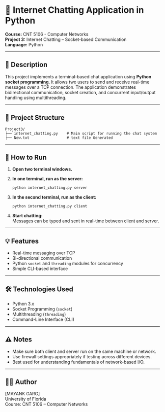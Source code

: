 # 💬 Internet Chatting Application in Python

**Course:** CNT 5106 - Computer Networks  
**Project 3:** Internet Chatting – Socket-based Communication  
**Language:** Python

---

## 📌 Description

This project implements a terminal-based chat application using **Python socket programming**. It allows two users to send and receive real-time messages over a TCP connection. The application demonstrates bidirectional communication, socket creation, and concurrent input/output handling using multithreading.

---

## 📂 Project Structure

```
Project3/
├── internet_chatting.py    # Main script for running the chat system
├── New.txt                 # text file Generated
```

---

## 🧪 How to Run

1. **Open two terminal windows.**

2. **In one terminal, run as the server:**
   ```bash
   python internet_chatting.py server
   ```

3. **In the second terminal, run as the client:**
   ```bash
   python internet_chatting.py client
   ```

4. **Start chatting:**  
   Messages can be typed and sent in real-time between client and server.

---

## 💡 Features

- Real-time messaging over TCP
- Bi-directional communication
- Python `socket` and `threading` modules for concurrency
- Simple CLI-based interface

---

## 🛠 Technologies Used

- Python 3.x
- Socket Programming (`socket`)
- Multithreading (`threading`)
- Command-Line Interface (CLI)

---

## ⚠️ Notes

- Make sure both client and server run on the same machine or network.
- Use firewall settings appropriately if testing across different devices.
- Best used for understanding fundamentals of network-based I/O.

---

## 👨‍💻 Author

[MAYANK GARG]  
University of Florida  
Course: CNT 5106 – Computer Networks
